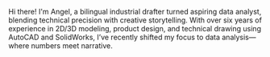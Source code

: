 Hi there! I'm Angel, a bilingual industrial drafter turned aspiring data analyst, blending technical precision with creative storytelling. With over six years of experience in 2D/3D modeling, product design, and technical drawing using AutoCAD and SolidWorks, I’ve recently shifted my focus to data analysis—where numbers meet narrative.

